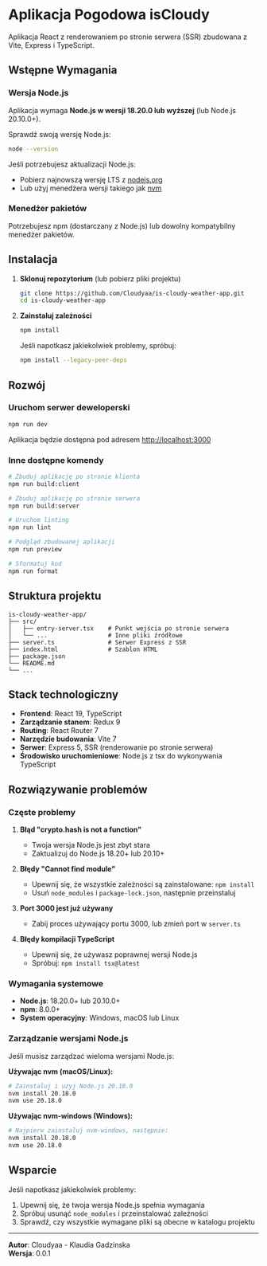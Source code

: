 # Aplikacja Pogodowa isCloudy

Aplikacja React z renderowaniem po stronie serwera (SSR) zbudowana z Vite, Express i TypeScript.

## Wstępne Wymagania

### Wersja Node.js
Aplikacja wymaga **Node.js w wersji 18.20.0 lub wyższej** (lub Node.js 20.10.0+).

Sprawdź swoją wersję Node.js:
```bash
node --version
```

Jeśli potrzebujesz aktualizacji Node.js:
- Pobierz najnowszą wersję LTS z [nodejs.org](https://nodejs.org/)
- Lub użyj menedżera wersji takiego jak [nvm](https://github.com/nvm-sh/nvm)

### Menedżer pakietów
Potrzebujesz npm (dostarczany z Node.js) lub dowolny kompatybilny menedżer pakietów.

## Instalacja

1. **Sklonuj repozytorium** (lub pobierz pliki projektu)
   ```bash
   git clone https://github.com/Cloudyaa/is-cloudy-weather-app.git
   cd is-cloudy-weather-app
   ```

2. **Zainstaluj zależności**
   ```bash
   npm install
   ```

   Jeśli napotkasz jakiekolwiek problemy, spróbuj:
   ```bash
   npm install --legacy-peer-deps
   ```

## Rozwój

### Uruchom serwer deweloperski
```bash
npm run dev
```

Aplikacja będzie dostępna pod adresem [http://localhost:3000](http://localhost:3000)

### Inne dostępne komendy
```bash
# Zbuduj aplikację po stronie klienta
npm run build:client

# Zbuduj aplikację po stronie serwera
npm run build:server

# Uruchom linting
npm run lint

# Podgląd zbudowanej aplikacji
npm run preview

# Sformatuj kod
npm run format
```

## Struktura projektu

```
is-cloudy-weather-app/
├── src/
│   ├── entry-server.tsx    # Punkt wejścia po stronie serwera
│   └── ...                 # Inne pliki źródłowe
├── server.ts               # Serwer Express z SSR
├── index.html              # Szablon HTML
├── package.json
└── README.md
└── ...
```

## Stack technologiczny

- **Frontend**: React 19, TypeScript
- **Zarządzanie stanem**: Redux 9
- **Routing**: React Router 7
- **Narzędzie budowania**: Vite 7
- **Serwer**: Express 5, SSR (renderowanie po stronie serwera)
- **Środowisko uruchomieniowe**: Node.js z tsx do wykonywania TypeScript

## Rozwiązywanie problemów

### Częste problemy

1. **Błąd "crypto.hash is not a function"**
   - Twoja wersja Node.js jest zbyt stara
   - Zaktualizuj do Node.js 18.20+ lub 20.10+

2. **Błędy "Cannot find module"**
   - Upewnij się, że wszystkie zależności są zainstalowane: `npm install`
   - Usuń `node_modules` i `package-lock.json`, następnie przeinstaluj

3. **Port 3000 jest już używany**
   - Zabij proces używający portu 3000, lub zmień port w `server.ts`

4. **Błędy kompilacji TypeScript**
   - Upewnij się, że używasz poprawnej wersji Node.js
   - Spróbuj: `npm install tsx@latest`

### Wymagania systemowe

- **Node.js**: 18.20.0+ lub 20.10.0+
- **npm**: 8.0.0+
- **System operacyjny**: Windows, macOS lub Linux

### Zarządzanie wersjami Node.js

Jeśli musisz zarządzać wieloma wersjami Node.js:

**Używając nvm (macOS/Linux):**
```bash
# Zainstaluj i użyj Node.js 20.18.0
nvm install 20.18.0
nvm use 20.18.0
```

**Używając nvm-windows (Windows):**
```bash
# Najpierw zainstaluj nvm-windows, następnie:
nvm install 20.18.0
nvm use 20.18.0
```

## Wsparcie

Jeśli napotkasz jakiekolwiek problemy:

1. Upewnij się, że twoja wersja Node.js spełnia wymagania
2. Spróbuj usunąć `node_modules` i przeinstalować zależności
3. Sprawdź, czy wszystkie wymagane pliki są obecne w katalogu projektu

---

**Autor**: Cloudyaa - Klaudia Gadzinska  
**Wersja**: 0.0.1
